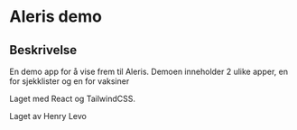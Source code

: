 # Aleris demo

## Beskrivelse

En demo app for å vise frem til Aleris. Demoen inneholder 2 ulike apper, en for sjekklister og en for vaksiner

Laget med React og TailwindCSS.

Laget av Henry Levo
